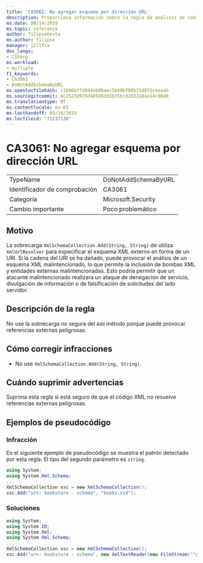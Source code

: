 ```yaml
---
title: 'CA3061: No agregar esquema por dirección URL'
description: Proporciona información sobre la regla de análisis de código CA3061, incluidas las causas, cómo corregir las infracciones y cuándo suprimirlas.
ms.date: 08/14/2019
ms.topic: reference
author: filipsebesta
ms.author: filipse
manager: jillfra
dev_langs:
- CSharp
ms.workload:
- multiple
f1_keywords:
- CA3061
- DoNotAddSchemaByURL
ms.openlocfilehash: c1b86bffd084eb0baec5b68bf00b71d072ceeaab
ms.sourcegitcommit: 0c2523d975d48926dd2b35bcd2d32a8ae14c06d8
ms.translationtype: MT
ms.contentlocale: es-ES
ms.lasthandoff: 09/24/2019
ms.locfileid: "71237130"
---
```

# <a name="ca3061-do-not-add-schema-by-url"></a>CA3061: No agregar esquema por dirección URL

|||
|-|-|
|TypeName|DoNotAddSchemaByURL|
|Identificador de comprobación|CA3061|
|Categoría|Microsoft.Security|
|Cambio importante|Poco problemático|

## <a name="cause"></a>Motivo

La sobrecarga `XmlSchemaCollection.Add(String, String)` de utiliza `XmlUrlResolver` para especificar el esquema XML externo en forma de un URI. Si la cadena del URI se ha dañado, puede provocar el análisis de un esquema XML malintencionado, lo que permite la inclusión de bombas XML y entidades externas malintencionadas. Esto podría permitir que un atacante malintencionado realizara un ataque de denegación de servicio, divulgación de información o de falsificación de solicitudes del lado servidor.

## <a name="rule-description"></a>Descripción de la regla

No use la sobrecarga no segura del `Add` método porque puede provocar referencias externas peligrosas.

## <a name="how-to-fix-violations"></a>Cómo corregir infracciones

- No use `XmlSchemaCollection.Add(String, String)`.

## <a name="when-to-suppress-warnings"></a>Cuándo suprimir advertencias

Suprima esta regla si está seguro de que el código XML no resuelve referencias externas peligrosas.

## <a name="pseudo-code-examples"></a>Ejemplos de pseudocódigo

### <a name="violation"></a>Infracción

En el siguiente ejemplo de pseudocódigo se muestra el patrón detectado por esta regla.
El tipo del segundo parámetro es `string`.

```csharp
using System;
using System.Xml.Schema;
...
XmlSchemaCollection xsc = new XmlSchemaCollection();
xsc.Add("urn: bookstore - schema", "books.xsd");
```

### <a name="solution"></a>Soluciones

```csharp
using System;
using System.IO;
using System.Xml;
using System.Xml.Schema;
...
XmlSchemaCollection xsc = new XmlSchemaCollection();
xsc.Add("urn: bookstore - schema", new XmlTextReader(new FileStream(""xmlFilename"", FileMode.Open)));
```
